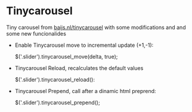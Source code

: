 Tinycarousel
=========================

Tiny carousel from [baijs.nl/tinycarousel](baijs.nl/tinycarousel) with some modifications and and some new funcionalides


* Enable Tinycarousel move to incremental update (+1,-1): 
	
	$('.slider').tinycarousel_move(delta, true);
	
* Tinycarousel Reload, recalculates the default values 

	$('.slider').tinycarousel_reload():
	
* Tinycarousel Prepend, call after a dinamic html preprend:

	$('.slider').tinycarousel_prepend();